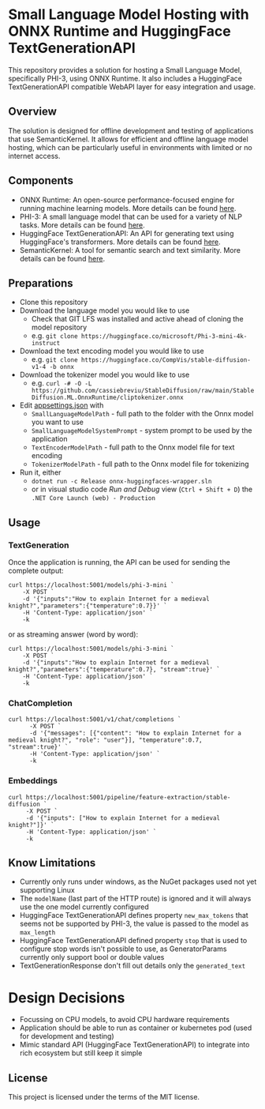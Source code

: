 # Small Language Model Hosting with ONNX Runtime and HuggingFace TextGenerationAPI
This repository provides a solution for hosting a Small Language Model, specifically PHI-3, using ONNX Runtime. It also includes a HuggingFace TextGenerationAPI compatible WebAPI layer for easy integration and usage.

## Overview
The solution is designed for offline development and testing of applications that use SemanticKernel. It allows for efficient and offline language model hosting, which can be particularly useful in environments with limited or no internet access.

## Components

* ONNX Runtime: An open-source performance-focused engine for running machine learning models. More details can be found [here](https://onnx.ai/onnx-runtime).
* PHI-3: A small language model that can be used for a variety of NLP tasks. More details can be found [here](https://huggingface.co/microsoft/Phi-3-mini-4k-instruct).
* HuggingFace TextGenerationAPI: An API for generating text using HuggingFace's transformers. More details can be found [here](https://huggingface.co/docs/text-generation-inference/basic_tutorials/consuming_tgi).
* SemanticKernel: A tool for semantic search and text similarity. More details can be found [here](https://github.com/microsoft/semantic-kernel).

## Preparations

* Clone this repository
* Download the language model you would like to use
  * Check that GIT LFS was installed and active ahead of cloning the model repository
  * e.g. `git clone https://huggingface.co/microsoft/Phi-3-mini-4k-instruct`
* Download the text encoding model you would like to use
  * e.g. `git clone https://huggingface.co/CompVis/stable-diffusion-v1-4 -b onnx`
* Download the tokenizer model you would like to use
  * e.g. `curl -# -O -L https://github.com/cassiebreviu/StableDiffusion/raw/main/StableDiffusion.ML.OnnxRuntime/cliptokenizer.onnx`
* Edit [appsettings.json](src/appsettings.json) with 
  * `SmallLanguageModelPath` - full path to the folder with the Onnx model you want to use
  * `SmallLanguageModelSystemPrompt` - system prompt to be used by the application
  * `TextEncoderModelPath` - full path to the Onnx model file for text encoding
  * `TokenizerModelPath` - full path to the Onnx model file for tokenizing
* Run it, either
  * `dotnet run -c Release onnx-huggingfaces-wrapper.sln`
  * or in visual studio code _Run and Debug_ view (`Ctrl + Shift + D`) the `.NET Core Launch (web) - Production`

## Usage

### TextGeneration

Once the application is running, the API can be used for sending the complete output: 

```pwsh
curl https://localhost:5001/models/phi-3-mini `
    -X POST `
    -d '{"inputs":"How to explain Internet for a medieval knight?","parameters":{"temperature":0.7}}' `
    -H 'Content-Type: application/json' `
    -k
```

or as streaming answer (word by word):

```pwsh
curl https://localhost:5001/models/phi-3-mini `
    -X POST `
    -d '{"inputs":"How to explain Internet for a medieval knight?","parameters":{"temperature":0.7}, "stream":true}' `
    -H 'Content-Type: application/json' `
    -k
```

### ChatCompletion

```pwsh
curl https://localhost:5001/v1/chat/completions `
      -X POST `
      -d '{"messages": [{"content": "How to explain Internet for a medieval knight?", "role": "user"}], "temperature":0.7, "stream":true}' `
      -H 'Content-Type: application/json' `
      -k
```

### Embeddings
```pwsh
curl https://localhost:5001/pipeline/feature-extraction/stable-diffusion `
     -X POST `
     -d '{"inputs": ["How to explain Internet for a medieval knight?"]}' `
     -H 'Content-Type: application/json' `
     -k
```

## Know Limitations

* Currently only runs under windows, as the NuGet packages used not yet supporting Linux
* The `modelName` (last part of the HTTP route) is ignored and it will always use the one model currently configured
* HuggingFace TextGenerationAPI defines property `new_max_tokens` that seems not be supported by PHI-3, the value is passed to the model as `max_length`
* HuggingFace TextGenerationAPI defined property `stop` that is used to configure stop words isn't possible to use, as GeneratorParams currently only support bool or double values
* TextGenerationResponse don't fill out details only the `generated_text`

# Design Decisions

* Focussing on CPU models, to avoid CPU hardware requirements
* Application should be able to run as container or kubernetes pod (used for development and testing)
* Mimic standard API (HuggingFace TextGenerationAPI) to integrate into rich ecosystem but still keep it simple


## License
This project is licensed under the terms of the MIT license.